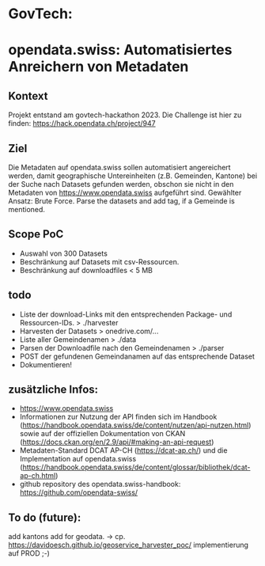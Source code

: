 # GovTech: 

# opendata.swiss: Automatisiertes Anreichern von Metadaten

## Kontext
Projekt entstand am govtech-hackathon 2023. Die Challenge ist hier zu finden: https://hack.opendata.ch/project/947

## Ziel
Die Metadaten auf opendata.swiss sollen automatisiert angereichert werden, damit geographische Untereinheiten (z.B. Gemeinden, Kantone) bei der Suche 
nach Datasets gefunden werden, obschon sie nicht in den Metadaten von https://www.opendata.swiss aufgeführt sind.
Gewählter Ansatz: Brute Force. Parse the datasets and add tag, if a Gemeinde is mentioned.


## Scope PoC
- Auswahl von 300 Datasets
- Beschränkung auf Datasets mit csv-Ressourcen.
- Beschränkung auf downloadfiles < 5 MB


## todo

- Liste der download-Links mit den entsprechenden Package- und Ressourcen-IDs. > ./harvester
- Harvesten der Datasets > onedrive.com/...
- Liste aller Gemeindenamen > ./data
- Parsen der Downloadfile nach den Gemeindenamen > ./parser
- POST der gefundenen Gemeindanamen auf das entsprechende Dataset
- Dokumentieren!


## zusätzliche Infos: 

- https://www.opendata.swiss
- Informationen zur Nutzung der API finden sich im Handbook (https://handbook.opendata.swiss/de/content/nutzen/api-nutzen.html) sowie auf der offiziellen Dokumentation von CKAN (https://docs.ckan.org/en/2.9/api/#making-an-api-request)
- Metadaten-Standard DCAT AP-CH (https://dcat-ap.ch/) und die Implementation auf opendata.swiss (https://handbook.opendata.swiss/de/content/glossar/bibliothek/dcat-ap-ch.html)
- github repository des opendata.swiss-handbook: https://github.com/opendata-swiss/

## To do (future):

add kantons
add for geodata. -> cp. https://davidoesch.github.io/geoservice_harvester_poc/
implementierung auf PROD ;-)
